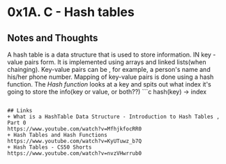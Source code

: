 # 0x1A. C - Hash tables
## Notes and Thoughts
A hash table is  a data structure that is used to store information. IN key - value pairs form. It is implemented using arrays and linked lists(when chainging). Key-value pairs can be , for example, a person's name and his/her phone number. 
Mapping of key-value pairs is done using a hash function.
The *Hash function* looks at a key and spits out what index it's going to store the info(key or value, or both??)
    ```c
hash(key) -> index
```

## Links
+ What is a HashTable Data Structure - Introduction to Hash Tables , Part 0
https://www.youtube.com/watch?v=MfhjkfocRR0
+ Hash Tables and Hash Functions
https://www.youtube.com/watch?v=KyUTuwz_b7Q
+ Hash Tables - CS50 Shorts
https://www.youtube.com/watch?v=nvzVHwrrub0